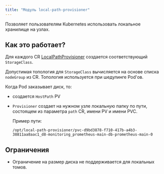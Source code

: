 ```yaml
---
title: "Модуль local-path-provisioner"
---
```


Позволяет пользователям Kubernetes использовать локальное хранилище на узлах.

## Как это работает?

Для каждого CR [LocalPathProvisioner](cr.html) создается соответствующий `StorageClass`.

Допустимая топология для `StorageClass` вычисляется на основе списка `nodeGroup` из CR. Топология используется при шедулинге Pod'ов.

Когда Pod заказывает диск, то:
- создается `HostPath` PV
- `Provisioner` создает на нужном узле локальную папку по пути, состоящем из параметра `path` CR, имени PV и имени PVC.
  
  Пример пути:

  ```shell
  /opt/local-path-provisioner/pvc-d9bd3878-f710-417b-a4b3-38811aa8aac1_d8-monitoring_prometheus-main-db-prometheus-main-0
  ```

## Ограничения

- Ограничение на размер диска не поддерживается для локальных томов.
